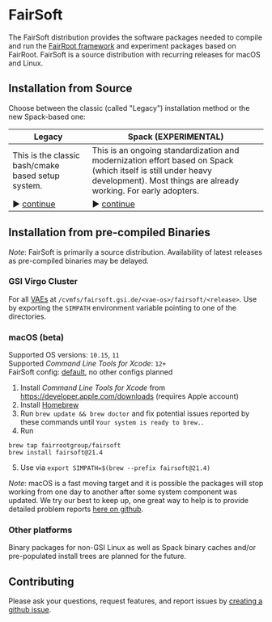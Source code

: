# FairSoft

The FairSoft distribution provides the software packages needed to compile and run the [FairRoot framework](https://github.com/FairRootGroup/FairRoot) and experiment packages based on FairRoot. FairSoft is a source distribution with recurring releases for macOS and Linux.

## Installation from Source

Choose between the classic (called "Legacy") installation method or the new Spack-based one:

| **Legacy** | **Spack (EXPERIMENTAL)** |
| -- | -- |
| This is the classic bash/cmake based setup system. | This is an ongoing standardization and modernization effort based on Spack (which itself is still under heavy development). Most things are already working. For early adopters. |
| ► [continue](legacy/README.md) | ► [continue](docs/README.md) |

## Installation from pre-compiled Binaries

*Note*: FairSoft is primarily a source distribution. Availability of latest releases as pre-compiled binaries may be delayed.

### GSI Virgo Cluster

For all [VAEs](https://hpc.gsi.de/virgo/platform/software.html#application-environment) at `/cvmfs/fairsoft.gsi.de/<vae-os>/fairsoft/<release>`. Use by exporting the `SIMPATH` environment variable pointing to one of the directories.

### macOS (beta)

Supported OS versions: `10.15`, `11`<br/>
Supported *Command Line Tools for Xcode*: `12+`<br/>
FairSoft config: [default](FairSoftConfig.cmake), no other configs planned<br/>

1. Install *Command Line Tools for Xcode* from https://developer.apple.com/downloads (requires Apple account)
2. Install [Homebrew](https://brew.sh/)
3. Run `brew update && brew doctor` and fix potential issues reported by these commands until `Your system is ready to brew.`.
4. Run
```
brew tap fairrootgroup/fairsoft
brew install fairsoft@21.4
```
5. Use via `export SIMPATH=$(brew --prefix fairsoft@21.4)`

*Note*: macOS is a fast moving target and it is possible the packages will stop working from one day to another after some system component was updated. We try our best to keep up, one great way to help is to provide detailed problem reports [here on github](https://github.com/FairRootGroup/FairSoft/issues/new).

### Other platforms

Binary packages for non-GSI Linux as well as Spack binary caches and/or pre-populated install trees are planned for the future.

## Contributing

Please ask your questions, request features, and report issues by [creating a github issue](https://github.com/FairRootGroup/FairSoft/issues/new).
